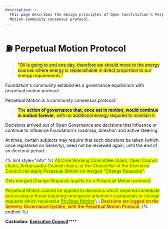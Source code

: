 ```yaml
---
description: >-
  This page describes the design principles of Open Constitution's Perpetual
  Motion community consensus protocol.
---
```


# ⛽ Perpetual Motion Protocol

> <mark style="color:blue;">"Oil is going to end one day, therefore we should move to the energy sources where energy is replenishable in direct proportion to our energy requirements."</mark>&#x20;

Foundation's community establishes a governance equilibrium with perpetual motion protocol.

Perpetual Motion is a community consensus protocol.

> <mark style="color:blue;">The</mark> <mark style="color:blue;"></mark><mark style="color:blue;">**action of governance that, once set in motion, would continue in motion forever**</mark><mark style="color:blue;">, with no additional energy required to maintain it.</mark>&#x20;

Decisions arrived out of Open Governance are decisions that influence or continue to influence Foundation's roadmap, direction and active steering.

At times, certain subjects may require that such decisions be taken (which once registered on Serenity), need not be reviewed again, until the end of an electoral period.

{% hint style="info" %}
<mark style="color:green;">All Core Working Committee chairs, Open Council chairs, Ambassador Council chairs, or the Chancellor of the Executive Council can apply Perpetual Motion on merged "Change Requests".</mark>&#x20;

<mark style="color:green;">Only merged Change Requests qualify for a Perpetual Motion protocol.</mark>

<mark style="color:green;">Perpetual Motion cannot be applied to decisions which required immediate processing or those requiring emergency attention i.e proposals or change requests which received a</mark> [<mark style="color:green;">Privilege Motion</mark>](privilege-motion.md)<mark style="color:green;">.</mark>\ <mark style="color:green;"></mark>\ <mark style="color:green;"></mark><mark style="color:purple;">Decisions are logged on the Serenity Governance System, with the Perpetual Motion Protocol.</mark>
{% endhint %}

**Custodian:** [**Executive Council**](../../foundation/executive-council.md)****
